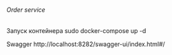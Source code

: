 ###### Order service
Запуск контейнера sudo docker-compose up -d

Swagger http://localhost:8282/swagger-ui/index.html#/

